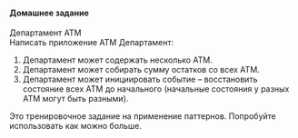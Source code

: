 #### Домашнее задание
Департамент ATM  
Написать приложение ATM Департамент:
1) Департамент может содержать несколько ATM.
2) Департамент может собирать сумму остатков со всех ATM.
3) Департамент может инициировать событие – восстановить состояние всех ATM до начального (начальные состояния у разных ATM могут быть разными).

Это тренировочное задание на применение паттернов.
Попробуйте использовать как можно больше.
